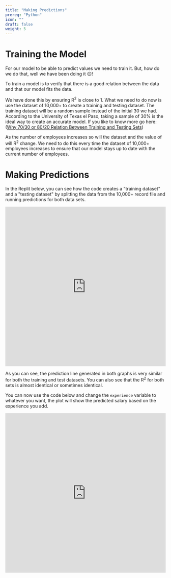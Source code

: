 ```yaml
---
title: "Making Predictions"
prereq: "Python"
icon: ""
draft: false
weight: 5
---
```


# Training the Model

For our model to be able to predict values we need to train it. But, how do we do that, well we have been doing it 😉!

To train a model is to verify that there is a good relation between the data and that our model fits the data.

We have done this by ensuring R<sup>2</sup> is close to 1. What we need to do now is use the dataset of 10,000+ to create a training and testing dataset. The training dataset will be a random sample instead of the initial 30 we had. According to the University of Texas el Paso, taking a sample of 30% is the ideal way to create an accurate model. If you like to know more go here: ([Why 70/30 or 80/20 Relation Between Training and Testing Sets](https://scholarworks.utep.edu/cs_techrep/1209/))

As the number of employees increases so will the dataset and the value of will R<sup>2</sup> change. We need to do this every time the dataset of 10,000+ employees increases to ensure that our model stays up to date with the current number of employees.

# Making Predictions

In the Replit below, you can see how the code creates a "training dataset" and a "testing dataset" by splitting the data from the 10,000+ record file and running predictions for both data sets.

<iframe height="500px" width="100%" src="https://replit.com/@nuevofoundation/LinearRegression-ConsoleApp#src/05-e1.py" scrolling="no" frameborder="no" allowtransparency="true" allowfullscreen="true" sandbox="allow-forms allow-pointer-lock allow-popups allow-same-origin allow-scripts allow-modals"></iframe>

As you can see, the prediction line generated in both graphs is very similar for both the training and test datasets. You can also see that the R<sup>2</sup> for both sets is almost identical or sometimes identical.

You can now use the code below and change the `experience` variable to whatever you want, the plot will show the predicted salary based on the experience you add.

<iframe height="500px" width="100%" src="https://replit.com/@nuevofoundation/LinearRegression-ConsoleApp#src/05-e2.py" scrolling="no" frameborder="no" allowtransparency="true" allowfullscreen="true" sandbox="allow-forms allow-pointer-lock allow-popups allow-same-origin allow-scripts allow-modals"></iframe>